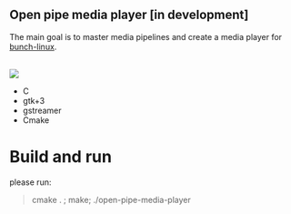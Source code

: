 ## Open pipe media player [in development]

The main goal is to master media pipelines and create a media player for [bunch-linux](https://waelkarman.github.io/bunch-linux-manifests/). <br><br>

<img src="doc/screen.gif">

- C
- gtk+3
- gstreamer
- Cmake

# Build and run
please run: 
> cmake . ; make; ./open-pipe-media-player
